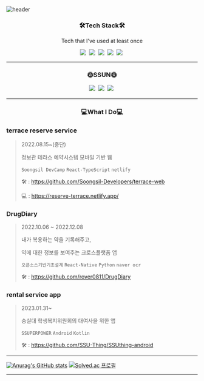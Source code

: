 ![header](https://capsule-render.vercel.app/api?type=waving&color=auto&height=250&section=header&text=SEONHWANKIM&fontSize=70)


<h3 align="center">🛠️Tech Stack🛠️</h3>

<p align="center">Tech that I've used at least once</p>

<p align="center">
<img src="https://img.shields.io/badge/React-blue?style=flat-square&logo=React&logoColor=white"/></a>&nbsp
<img src="https://img.shields.io/badge/ReactNative-66C5DF?style=flat-square&logo=React&logoColor=white"/></a>&nbsp
<img src="https://img.shields.io/badge/Java-blue?style=flat-square&logoColor=white"/></a>&nbsp
<img src="https://img.shields.io/badge/Android-green?style=flat-square&logo=Android&logoColor=white"/></a>&nbsp
<img src="https://img.shields.io/badge/Kotlin-7f52ff?style=flat-square&logo=Kotlin&logoColor=white"/></a>&nbsp
</p>

---

<h3 align="center">🌞SSUN🌞</p>

<p align="center">
<a href="https://velog.io/@daniel4647"><img src="https://img.shields.io/badge/Velog-7F7F7F?style=flat-square&logo=Velog&logoColor=white&link=https://velog.io/@daniel4647"/></a>&nbsp
<a href="https://www.instagram.com/seonhwan52/"><img src="https://img.shields.io/badge/Instagram-ff69b4?style=flat-square&logo=Instagram&logoColor=white&link=https://www.instagram.com/seonhwan52/"/></a>&nbsp
<a href="mailto:rlatjsghks4647@naver.com"><img src="https://img.shields.io/badge/Mail-FC6B4C?style=flat-square&logo=Gmail&logoColor=white&link=mailto:rlatjsghks4647@naver.com"/></a>&nbsp

---


<h3 align="center">💻What I Do💻</p>

<h3>terrace reserve service</h3></p>

> 2022.08.15~(중단)</p>
> 정보관 테라스 예약시스템 모바일 기반 웹</p>
> `Soongsil DevCamp` `React-TypeScript` `netlify`</p>
> 🛠 : https://github.com/Soongsil-Developers/terrace-web </p>
> 💻 : https://reserve-terrace.netlify.app/

<h3>DrugDiary</h3> </p>

> 2022.10.06 ~ 2022.12.08</p>
> 내가 복용하는 약을 기록해주고,</p> 약에 대한 정보를 보여주는 크로스플랫폼 앱</p>
> `오픈소스기반기초설계` `React-Native` `Python` `naver ocr`</p>
> 🛠 : https://github.com/rover0811/DrugDiary </p>

<h3>rental service app</h3></p>

> 2023.01.31~</p>
> 숭실대 학생복지위원회의 대여사을 위한 앱</p>
> `SSUPERPOWER` `Android` `Kotlin`</p>
> 🛠️ : https://github.com/SSU-Thing/SSUthing-android

---


[![Anurag's GitHub stats](https://github-readme-stats.vercel.app/api?username=SeonHwan-Kim&show_icons=true&theme=tokyonight)](https://github.com/SeonHwan-Kim/github-readme-stats)
[![Solved.ac
프로필](http://mazassumnida.wtf/api/v2/generate_badge?boj=daniel4647)](https://solved.ac/daniel4647)

---
